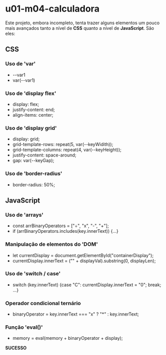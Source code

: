 # u01-m04-calculadora

Este projeto, embora incompleto, tenta trazer alguns elementos um pouco mais avançados tanto a nível de **CSS** quanto a nível de **JavaScript**. São eles:

## CSS

### Uso de 'var'

- --var1
- var(--var1)

### Uso de 'display flex'

- display: flex;
- justify-content: end;
- align-items: center;

### Uso de 'display grid'

- display: grid;
- grid-template-rows: repeat(5, var(--keyWidith));
- grid-template-columns: repeat(4, var(--keyHeight));
- justify-content: space-around;
- gap: var(--keyGap);

### Uso de 'border-radius'

- border-radius: 50%;

## JavaScript

### Uso de 'arrays'

- const arrBinaryOperators = ["÷", "x", "-", "+"];
- if (arrBinaryOperators.includes(key.innerText)) {...}

### Manipulação de elementos do 'DOM'

- let currentDisplay = document.getElementById("containerDisplay");
- currentDisplay.innerText = ("" + displayVal).substring(0, displayLen);

### Uso de 'switch / case'

- switch (key.innerText) {case "C": currentDisplay.innerText = "0"; break; ...}

### Operador condicional ternário

- binaryOperator = key.innerText === "x" ? "*" : key.innerText;

### Função 'eval()'

- memory = eval(memory + binaryOperator + display);

**SUCESSO**